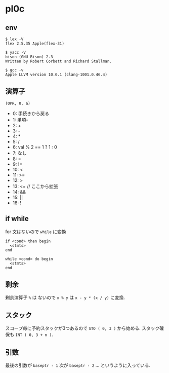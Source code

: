 # pl0c
## env
```
$ lex -V
flex 2.5.35 Apple(flex-31)

$ yacc -V
bison (GNU Bison) 2.3
Written by Robert Corbett and Richard Stallman.

$ gcc -v
Apple LLVM version 10.0.1 (clang-1001.0.46.4)
```

## 演算子
`(OPR, 0, a)`
- 0: 手続きから戻る
- 1: 単項-
- 2: +
- 3: -
- 4: *
- 5: /
- 6: val % 2 == 1 ? 1 : 0
- 7: なし
- 8: =
- 9: !=
- 10: <
- 11: >=
- 12: >
- 13: <=
// ここから拡張
- 14: &&
- 15: ||
- 16: !

## if while
for 文はないので `while` に変換
```
if <cond> then begin
  <stmts>
end
```

```
while <cond> do begin
  <stmts>
end
```

## 剰余
剰余演算子 `%` は ないので `x % y` は `x - y * (x / y)` に変換.

## スタック
スコープ毎に予約スタックが3つあるので `STO ( 0, 3 )` から始める.
スタック確保も `INT ( 0, 3 + n )`.

## 引数
最後の引数が `baseptr - 1` 次が `baseptr - 2` ... というように入っている.
